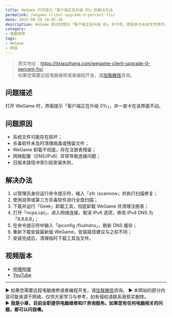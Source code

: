 ```yaml
---
title: WeGame 打开提示「客户端正在升级 0%」的解决方法
permalink: /wegame-client-upgrade-0-percent-fix/
date: 2025-08-29 18:05:38
description: WeGame 启动时提示「客户端正在升级 0%」并卡死，原因多为系统文件损坏、网络异常或旧版本残留。通过系统修复、清理残留、调整网络配置并重装客户端即可解决。
category:
- 电脑维修
tags:
- WeGame
- 网络
---
```


> 原文地址：<https://itxiaozhang.com/wegame-client-upgrade-0-percent-fix/>  
> 如果您需要远程电脑维修或者编程开发，请[加我微信](https://itxiaozhang.netlify.app/)咨询。 

## 问题描述

打开 WeGame 时，界面提示「客户端正在升级 0%」，并一直卡在该界面不动。

## 问题原因

* 系统文件可能存在损坏；
* 杀毒软件未及时清理病毒或残留文件；
* WeGame 卸载不彻底，存在注册表残留；
* 网络配置（DNS/IPv6）异常导致连接问题；
* 旧版本路径冲突引起安装失败。

## 解决办法

1. 以管理员身份运行命令提示符，输入「sfc /scannow」并执行扫描修复；
2. 使用自带或第三方杀毒软件进行全盘扫描；
3. 下载并运行「Geek」卸载工具，彻底卸载 WeGame 并清理注册表；
4. 打开「ncpa.cpl」，进入网络连接，取消 IPv6 选项，修改 IPv4 DNS 为「8.8.8.8」；
5. 在命令提示符中输入「ipconfig /flushdns」，刷新 DNS 缓存；
6. 重新下载安装最新版 WeGame，安装路径建议与之前不同；
7. 安装完成后，清理临时下载工具及文件。

## 视频版本

* [哔哩哔哩](https://space.bilibili.com/3546607630944387)
* [YouTube](https://www.youtube.com/@itxiaozhang)

---
▶ 如果您需要远程电脑维修或者编程开发，请[加我微信](https://itxiaozhang.netlify.app/)咨询。 
▶ 本网站的部分内容可能来源于网络，仅供大家学习与参考，如有侵权请联系我核实删除。  
▶ **我是小章，目前全职提供电脑维修和IT咨询服务。如果您有任何电脑相关的问题，都可以问我噢。**  
